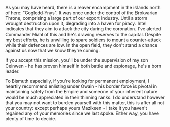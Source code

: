 As you may have heard, there is a reaver encampment in the islands north of here: "Gogledd-Ynys". It was once under the control of the Brokvarian Throne, comprising a large part of our export industry. Until a storm wrought destruction upon it, degrading into a haven for piracy. Intel indicates that they aim to attack the city during the coronation. I've alerted Commander Niahl of this and he's drawing reserves to the capital. Despite my best efforts, he is unwilling to spare soldiers to mount a counter-attack while their defences are low. In the open field, they don't stand a chance against us now that we know they're coming. 

If you accept this mission, you'll be under the supervision of my son Ceinwen - he has proven himself in both battle and espionage, he's a born leader.

To Bismuth especially, if you're looking for permanent employment, I heartily recommend enlisting under Owain - his border force is pivotal in maintaining safety from the Empire and someone of your inherent nature would be much appreciated in their thinning ranks. I do understand however that you may not want to burden yourself with this matter, this is after all not your country: except perhaps yours Mazikeen - I take it you haven't regained any of your memories since we last spoke. Either way, you have plenty of time to decide.